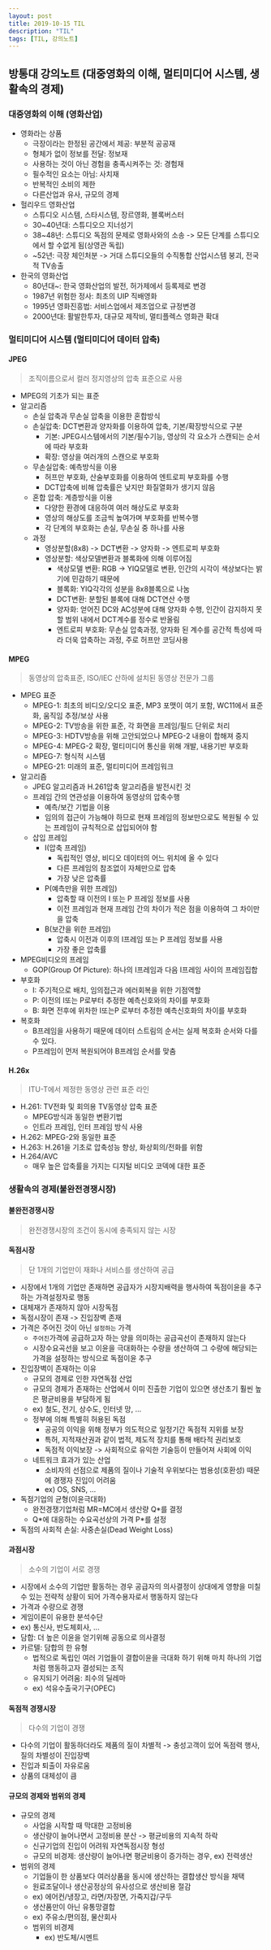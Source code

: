 ```yaml
---
layout: post
title: 2019-10-15 TIL
description: "TIL"
tags: [TIL, 강의노트]
---
```


## 방통대 강의노트 (대중영화의 이해, 멀티미디어 시스템, 생활속의 경제)

### 대중영화의 이해 (영화산업)

- 영화라는 상품
  - 극장이라는 한정된 공간에서 제공: 부분적 공공재
  - 형체가 없이 정보를 전달: 정보재
  - 사용하는 것이 아닌 경험을 충족시켜주는 것: 경험재
  - 필수적인 요소는 아님: 사치재
  - 반복적인 소비의 제한
  - 다른산업과 유사, 규모의 경제
- 헐리우드 영화산업
  - 스튜디오 시스템, 스타시스템, 장르영화, 블록버스터
  - 30~40년대: 스튜디오으 지너성기
  - 38~48년: 스튜디오 독점의 문제로 영화사와의 소송 -> 모든 단계를 스튜디오에서 할 수없게 됨(상영관 독립)
  - ~52년: 극장 체인처분 -> 거대 스튜디오들의 수직통합 산업시스템 붕괴, 전국적 TV송출
- 한국의 영화산업
  - 80년대~: 한국 영화산업의 발전, 허가제에서 등록제로 변경
  - 1987년 위험한 정사: 최초의 UIP 직배영화
  - 1995년 영화진흥법: 서비스업에서 제조업으로 규정변경
  - 2000년대: 활발한투자, 대규모 제작비, 멀티플렉스 영화관 확대

### 멀티미디어 시스템 (멀티미디어 데이터 압축)

#### JPEG

> 조직이름으로서 컬러 정지영상의 압축 표준으로 사용

- MPEG의 기초가 되는 표준
- 알고리즘
  - 손실 압축과 무손실 압축을 이용한 혼합방식
  - 손실압축: DCT변환과 양자화를 이용하여 압축, 기본/확장방식으로 구분
    - 기본: JPEG시스템에서의 기본/필수기능, 영상의 각 요소가 스캔되는 순서에 따라 부호화
    - 확장: 영상을 여러개의 스캔으로 부호화
  - 무손실압축: 예측방식을 이용
    - 허프만 부호화, 산술부호화를 이용하여 엔트로피 부호화를 수행
    - DCT압축에 비해 압축률은 낮지만 화질열화가 생기지 않음
  - 혼합 압축: 계층방식을 이용
    - 다양한 환경에 대응하여 여러 해상도로 부호화
    - 영상의 해상도를 조금씩 높여가며 부호화를 반복수행
    - 각 단계의 부호화는 손실, 무손실 중 하나를 사용
  - 과정
    - 영상분할(8x8) -> DCT변환 -> 양자화 -> 엔트로피 부호화
    - 영상분할: 색상모델변환과 블록화에 의해 이루어짐
      - 색상모델 변환: RGB -> YIQ모델로 변환, 인간의 시각이 색상보다는 밝기에 민감하기 때문에
      - 블록화: YIQ각각의 성분을 8x8블록으로 나눔
      - DCT변환: 분할된 블록에 대해 DCT연산 수행
      - 양자화: 얻어진 DC와 AC성분에 대해 양자화 수행, 인간이 감지하지 못할 범위 내에서 DCT계수를 정수로 반올림
      - 엔트로피 부호화: 무손실 압축과정, 양자화 된 계수를 공간적 특성에 따라 더욱 압축하는 과정, 주로 허프만 코딩사용

#### MPEG

> 동영상의 압축표준, ISO/IEC 산하에 설치된 동영상 전문가 그룹

- MPEG 표준
  - MPEG-1: 최초의 비디오/오디오 표준, MP3 포맷이 여기 포함, WC11에서 표준화, 움직임 추정/보상 사용
  - MPEG-2: TV방송을 위한 표준, 각 화면을 프레임/필드 단위로 처리
  - MPEG-3: HDTV방송을 위해 고안되었으나 MPEG-2 내용이 합해져 중지
  - MPEG-4: MPEG-2 확장, 멀티미디어 통신을 위해 개발, 내용기반 부호화
  - MPEG-7: 형식적 시스템
  - MPEG-21: 미래의 표준, 멀티미디어 프레임워크
- 알고리즘
  - JPEG 알고리즘과 H.261압축 알고리즘을 발전시킨 것
  - 프레임 간의 연관성을 이용하여 동영상의 압축수행
    - 예측/보간 기법을 이용
    - 임의의 접근이 가능해야 하므로 현재 프레임의 정보만으로도 복원될 수 있는 프레임이 규칙적으로 삽입되어야 함
  - 삽입 프레임
    - I(압축 프레임)
      - 독립적인 영상, 비디오 데이터의 어느 위치에 올 수 있다
      - 다른 프레임의 참조없이 자체만으로 압축
      - 가장 낮은 압축률
    - P(예측만을 위한 프레임)
      - 압축할 때 이전의 I 또는 P 프레임 정보를 사용
      - 이전 프레임과 현재 프레임 간의 차이가 적은 점을 이용하여 그 차이만을 압축
    - B(보간을 위한 프레임)
      - 압축시 이전과 이후의 I프레임 또는 P 프레임 정보를 사용
      - 가장 좋은 압축률
- MPEG비디오의 프레임
  - GOP(Group Of Picture): 하나의 I프레임과 다음 I프레임 사이의 프레임집합
- 부호화
  - I: 주기적으로 배치, 임의접근과 에러회복을 위한 기점역할
  - P: 이전의 I또는 P로부터 추정한 예측신호와의 차이를 부호화
  - B: 화면 전후에 위차한 I또는P 로부터 추정한 예측신호화의 차이를 부호화
- 복호화
  - B프레임을 사용하기 때문에 데이터 스트림의 순서는 실제 복호화 순서와 다를 수 있다.
  - P프레임이 먼저 복원되어야 B프레임 순서를 맞춤

#### H.26x

> ITU-T에서 제정한 동영상 관련 표준 라인

- H.261: TV전화 및 회의용 TV동영상 압축 표준
  - MPEG방식과 동일한 변환기법
  - 인트라 프레임, 인터 프레임 방식 사용
- H.262: MPEG-2와 동일한 표준
- H.263: H.261을 기초로 압축성능 향상, 화상회의/전화를 위함
- H.264/AVC
  - 매우 높은 압축률을 가지는 디지털 비디오 코덱에 대한 표준

### 생활속의 경제(불완전경쟁시장)

#### 불완전경쟁시장

> 완전경쟁시장의 조건이 동시에 충족되지 않는 시장

#### 독점시장

> 단 1개의 기업만이 재화나 서비스를 생산하여 공급

- 시장에서 1개의 기업만 존재하면 공급자가 시장지배력을 행사하여 독점이윤을 추구하는 가격설정자로 행동
- 대체재가 존재하지 않아 시장독점
- 독점시장이 존재 -> 진입장벽 존재
- 가격은 주어진 것이 아닌 `설정하는` 가격
  - `주어진`가격에 공급하고자 하는 양을 의미하는 공급곡선이 존재하지 않는다
  - 시장수요곡선을 보고 이윤을 극대화하는 수량을 생산하여 그 수량에 해당되는 가격을 설정하는 방식으로 독점이윤 추구
- 진입장벽이 존재하는 이유
  - 규모의 경제로 인한 자연독점 산업
  - 규모의 경제가 존재하는 산업에서 이미 진출한 기업이 있으면 생산초기 훨씬 높은 평균비용을 부담하게 됨
  - ex) 철도, 전기, 상수도, 인터넷 망, ...
  - 정부에 의해 특별히 허용된 독점
    - 공공의 이익을 위해 정부가 의도적으로 일정기간 독점적 지위를 보장
    - 특허, 지적재산권과 같이 법적, 제도적 장치를 통해 배타적 권리보호
    - 독점적 이익보장 -> 사회적으로 유익한 기술등이 만들어져 사회에 이익
  - 네트워크 효과가 있는 산업
    - 소비자의 선점으로 제품의 질이나 기술적 우위보다는 범용성(호환성) 때문에 경쟁자 진입이 어려움
    - ex) OS, SNS, ...
- 독점기업의 균형(이윤극대화)
  - 완전경쟁기업처럼 MR=MC에서 생산량 Q\*를 결정
  - Q\*에 대응하는 수요곡선상의 가격 P\*를 설정
- 독점의 사회적 손실: 사중손실(Dead Weight Loss)

#### 과점시장

> 소수의 기업이 서로 경쟁

- 시장에서 소수의 기업만 활동하는 경우 공급자의 의사결정이 상대에게 영향을 미칠수 있는 전략적 상황이 되어 가격수용자로서 행동하지 않는다
- 가격과 수량으로 경쟁
- 게임이론이 유용한 분석수단
- ex) 통신사, 반도체회사, ...
- 담합: 더 높은 이윤을 얻기위해 공동으로 의사결정
- 카르텔: 담합의 한 유형
  - 법적으로 독립인 여러 기업들이 결합이윤을 극대화 하기 위해 마치 하나의 기업처럼 행동하고자 결성되는 조직
  - 유지되기 어려움: 죄수의 딜레마
  - ex) 석유수출국기구(OPEC)

#### 독점적 경쟁시장

> 다수의 기업이 경쟁

- 다수의 기업이 활동하더라도 제품의 질이 차별적 -> 충성고객이 있어 독점력 행사, 질의 차별성이 진입장벽
- 진입과 퇴출이 자유로움
- 상품의 대체성이 큼

#### 규모의 경제와 범위의 경제

- 규모의 경제
  - 사업을 시작할 때 막대한 고정비용
  - 생산량이 늘어나면서 고정비용 분산 -> 평균비용의 지속적 하락
  - 신규기업의 진입이 어려워 자연독점시장 형성
  - 규모의 비경제: 생산량이 늘어나면 평균비용이 증가하는 경우, ex) 전력생산
- 범위의 경제
  - 기업들이 한 상품보다 여러상품을 동시에 생산하는 결합생산 방식을 채택
  - 원료조달이나 생산공정상의 유사성으로 생산비용 절감
  - ex) 에어컨/냉장고, 라면/자장면, 가죽지갑/구두
  - 생산품만이 아닌 유통망결합
  - ex) 주유소/편의점, 물산회사
  - 범위의 비경제
    - ex) 반도체/시멘트
